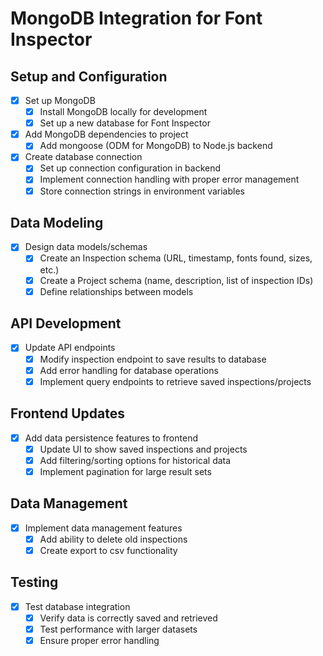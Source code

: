 # MongoDB Integration for Font Inspector

## Setup and Configuration

- [x] Set up MongoDB
  - [x] Install MongoDB locally for development
  - [x] Set up a new database for Font Inspector

- [x] Add MongoDB dependencies to project
  - [x] Add mongoose (ODM for MongoDB) to Node.js backend

- [x] Create database connection
  - [x] Set up connection configuration in backend
  - [x] Implement connection handling with proper error management
  - [x] Store connection strings in environment variables

## Data Modeling

- [x] Design data models/schemas
  - [x] Create an Inspection schema (URL, timestamp, fonts found, sizes, etc.)
  - [x] Create a Project schema (name, description, list of inspection IDs)
  - [x] Define relationships between models

## API Development

- [x] Update API endpoints
  - [x] Modify inspection endpoint to save results to database
  - [x] Add error handling for database operations
  - [x] Implement query endpoints to retrieve saved inspections/projects

## Frontend Updates

- [x] Add data persistence features to frontend
  - [x] Update UI to show saved inspections and projects
  - [x] Add filtering/sorting options for historical data
  - [x] Implement pagination for large result sets

## Data Management

- [x] Implement data management features
  - [x] Add ability to delete old inspections
  - [x] Create export to csv functionality

## Testing

- [x] Test database integration
  - [x] Verify data is correctly saved and retrieved
  - [x] Test performance with larger datasets
  - [x] Ensure proper error handling 